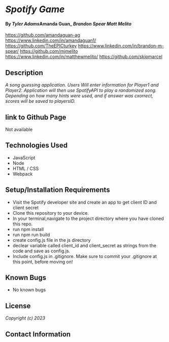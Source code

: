 # _Spotify Game_

#### By _**Tyler Adams**_**Amanda Guan**_ _**Brandon Spear**_ _**Matt Melito**_

https://github.com/amandaguan-ag https://www.linkedin.com/in/amandaguan1/
https://github.com/TheEPICturkey https://www.linkedin.com/in/brandon-m-spear/
https://github.com/mjmelito https://www.linkedin.com/in/matthewmelito/
https://github.com/skipmarcel

## Description

_A song guessing application. Users Will enter information for Player1 and Player2. Application will then use SpotifyAPI to play a randomized song. Depending on how many hints were used, and if answer was cxorrect, scores will be saved to playersID._

## link to Github Page

Not available

## Technologies Used

- JavaScript
- Node
- HTML / CSS
- Webpack

## Setup/Installation Requirements

- Visit the Spotify developer site and create an app to get client ID and client secret
- Clone this repository to your device.
- In your terminal,navigate to the project directory where you have cloned this repo.
- run npm install
- run npm run build
- create config.js file in the js directory
- declear variable called client_id and client_secret as strings from the code and save as config.js.
- Include config.js in .gitignore. Make sure to commit your .gitignore at this point, before moving on!

## Known Bugs

- No known bugs

## License

_Copyright (c) 2023_

## Contact Information
